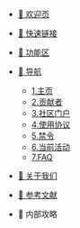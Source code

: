 * [🌆 欢迎页](/README.md)

* [🔗 快速链接](/quicklink/1.-xin-shou-ren-wu.md)

* [🚙 功能区](/area/1.-cheng-shi.md)

* [🔎 导航](/navigation/1.-zhu-ye.md)
  * [1.主页](/navigation/1.-zhu-ye.md)
  * [2.贡献者](/navigation/2.-gong-xian-zhe.md)
  * [3.社区门户](/navigation/3.-she-qu-men-hu.md)
  * [4.使用协议](/navigation/4.-shi-yong-xie-yi.md)
  * [5.禁令](/navigation/5.-jin-ling.md)
  * [6.当前活动](/navigation/6.-dang-qian-huo-dong.md)
  * [7.FAQ](/navigation/7.faq.md)

* [🧑 关于我们](/aboutus/who-are-we.md)
  <!-- * [Who are we](/aboutus/who-are-we.md) -->

* [📖 参考文献](/reference/vscode_install.md)

* 🧠 内部攻略
  <!-- * [系统工作](/tutorials/xi-tong-gong-zuo.md) -->
